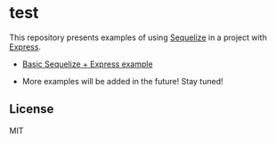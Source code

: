 # test

This repository presents examples of using [Sequelize](https://sequelize.org/) in a project with [Express](https://github.com/expressjs/express#readme).

* [Basic Sequelize + Express example](https://github.com/sequelize/express-example/tree/master/express-main-example)

* More examples will be added in the future! Stay tuned!

## License

MIT
